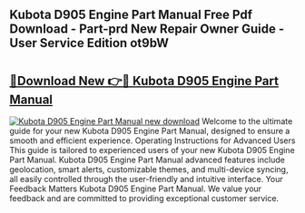 ## Kubota D905 Engine Part Manual Free Pdf Download - Part-prd New Repair Owner Guide - User Service Edition ot9bW

# <h2><a href="http://bc4893.oget.top/?id=Kubota+D905+Engine+Part+Manual">🔗Download New 👉🔴 Kubota D905 Engine Part Manual</a></h2>

[![Kubota D905 Engine Part Manual new download](https://i.imgur.com/5g1atiW.png)](http://bc4893.oget.top/?id=Kubota+D905+Engine+Part+Manual)
Welcome to the ultimate guide for your new Kubota D905 Engine Part Manual, designed to ensure a smooth and efficient experience. Operating Instructions for Advanced Users This guide is tailored to experienced users of your new Kubota D905 Engine Part Manual. Kubota D905 Engine Part Manual advanced features include geolocation, smart alerts, customizable themes, and multi-device syncing, all easily controlled through the user-friendly and intuitive interface. Your Feedback Matters Kubota D905 Engine Part Manual. We value your feedback and are committed to providing exceptional customer service.
